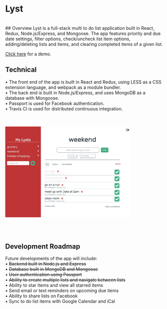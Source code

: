 # Lyst
<br />
## Overview
Lyst is a full-stack multi to do list application built in React, Redux, Node.js/Express, and Mongoose. The app features priority and due date settings, filter options, check/uncheck list item options, adding/deleting lists and items, and clearing completed items of a given list.

<a href="http://lyst-app.herokuapp.com/">Click here</a> for a demo.

## Technical
• The front end of the app is built in React and Redux, using LESS as a CSS extension language, and webpack as a module bundler.<br />
• The back end is built in Node.js/Express, and uses MongoDB as a database with Mongoose.<br />
• Passport is used for Facebook authentication.<br />
• Travis CI is used for distributed continuous integration.
<br /><br /><br />

<img src="public/img/lyst.png" style="width: 400px" />

<br /><br />
## Development Roadmap
Future developments of the app will include:<br />
• ~~Backend built in Node.js and Express~~<br />
• ~~Database built in MongoDB and Mongoose~~<br />
• ~~User authentication using Passport~~<br />
• ~~Ability to create multiple lists and navigate between lists~~<br />
• Ability to star items and view all starred items<br />
• Send email or text reminders on upcoming due items<br />
• Ability to share lists on Facebook<br />
• Sync to do list items with Google Calendar and iCal<br />
<br />
